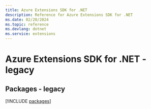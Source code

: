 ```yaml
---
title: Azure Extensions SDK for .NET
description: Reference for Azure Extensions SDK for .NET
ms.date: 02/20/2024
ms.topic: reference
ms.devlang: dotnet
ms.service: extensions
---
```

# Azure Extensions SDK for .NET - legacy
## Packages - legacy
[!INCLUDE [packages](extensions-index.md)]